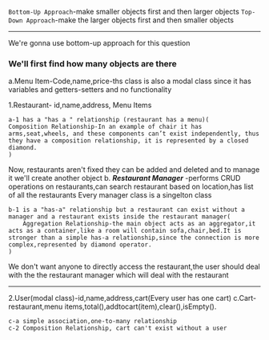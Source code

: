 `Bottom-Up Approach`-make smaller objects first and then larger objects
`Top-Down Approach`-make the larger objects first and then smaller objects

---

We're gonna use bottom-up approach for this question

### We'll first find how many objects are there

a.Menu Item-Code,name,price-ths class is also a modal class since it has variables and getters-setters and no functionality

1.Restaurant- id,name,address, Menu Items

```
a-1 has a "has a " relationship (restaurant has a menu)(
Composition Relationship-In an example of chair it has arms,seat,wheels, and these components can’t exist independently, thus they have a composition relationship, it is represented by a closed diamond.
)
```

Now, restaurants aren't fixed they can be added and deleted and to manage it we'll create another object
b. **_Restaurant Manager_** -performs CRUD operations on restaurants,can search restaurant based on location,has list of all the restaurants
Every manager class is a singelton class

```
b-1 is a "has-a" relationship but a restaurant can exist without a manager and a restaurant exists inside the restaurant manager(
    Aggregation Relationship-the main object acts as an aggregator,it acts as a container,like a room will contain sofa,chair,bed.It is stronger than a simple has-a relationship,since the connection is more complex,represented by diamond operator.
)
```

We don't want anyone to directly access the restaurant,the user should deal with the the restaurant manager which will deal with the restaurant

---

2.User(modal class)-id,name,address,cart(Every user has one cart)
c.Cart-restaurant,menu items,total(),addtocart(item),clear(),isEmpty().

```c-1-Simple Association Relation,One-to-One
c-a simple association,one-to-many relationship
c-2 Composition Relationship, cart can't exist without a user
```
